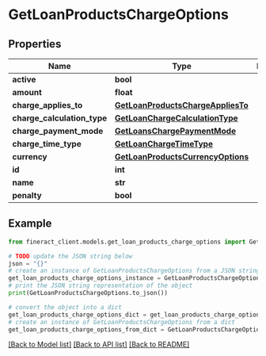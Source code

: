 # GetLoanProductsChargeOptions


## Properties

Name | Type | Description | Notes
------------ | ------------- | ------------- | -------------
**active** | **bool** |  | [optional] 
**amount** | **float** |  | [optional] 
**charge_applies_to** | [**GetLoanProductsChargeAppliesTo**](GetLoanProductsChargeAppliesTo.md) |  | [optional] 
**charge_calculation_type** | [**GetLoanChargeCalculationType**](GetLoanChargeCalculationType.md) |  | [optional] 
**charge_payment_mode** | [**GetLoansChargePaymentMode**](GetLoansChargePaymentMode.md) |  | [optional] 
**charge_time_type** | [**GetLoanChargeTimeType**](GetLoanChargeTimeType.md) |  | [optional] 
**currency** | [**GetLoanProductsCurrencyOptions**](GetLoanProductsCurrencyOptions.md) |  | [optional] 
**id** | **int** |  | [optional] 
**name** | **str** |  | [optional] 
**penalty** | **bool** |  | [optional] 

## Example

```python
from fineract_client.models.get_loan_products_charge_options import GetLoanProductsChargeOptions

# TODO update the JSON string below
json = "{}"
# create an instance of GetLoanProductsChargeOptions from a JSON string
get_loan_products_charge_options_instance = GetLoanProductsChargeOptions.from_json(json)
# print the JSON string representation of the object
print(GetLoanProductsChargeOptions.to_json())

# convert the object into a dict
get_loan_products_charge_options_dict = get_loan_products_charge_options_instance.to_dict()
# create an instance of GetLoanProductsChargeOptions from a dict
get_loan_products_charge_options_from_dict = GetLoanProductsChargeOptions.from_dict(get_loan_products_charge_options_dict)
```
[[Back to Model list]](../README.md#documentation-for-models) [[Back to API list]](../README.md#documentation-for-api-endpoints) [[Back to README]](../README.md)


